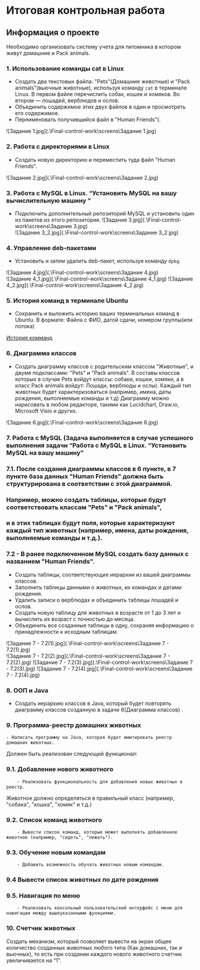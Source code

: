 # Итоговая контрольная работа
## Информация о проекте
Необходимо организовать систему учета для питомника 
в котором живут домашние и Pack animals. 

### 1. Использование команды cat в Linux
   - Создать два текстовых файла: "Pets"(Домашние животные) и "Pack animals"(вьючные животные), используя команду `cat` в терминале Linux. В первом файле перечислить собак, кошек и хомяков. Во втором — лошадей, верблюдов и ослов.
   - Объединить содержимое этих двух файлов в один и просмотреть его содержимое.
   - Переименовать получившийся файл в "Human Friends"(.

![Задание 1.jpg](.\Final-control-work\screens\Задание 1.jpg)


### 2. Работа с директориями в Linux
   - Создать новую директорию и переместить туда файл "Human Friends".

![Задание 2.jpg](.\Final-control-work\screens\Задание 2.jpg)

### 3. Работа с MySQL в Linux. “Установить MySQL на вашу вычислительную машину ”
   - Подключить дополнительный репозиторий MySQL и установить один из пакетов из этого репозитория.
![Задание 3.jpg](.\Final-control-work\screens\Задание 3.jpg)   
![Задание 3_2.jpg](.\Final-control-work\screens\Задание 3_2.jpg)

### 4. Управление deb-пакетами
   - Установить и затем удалить deb-пакет, используя команду `dpkg`.

![Задание 4.jpg](.\Final-control-work\screens\Задание 4.jpg)   
![Задание 4_1.jpg](.\Final-control-work\screens\Задание 4_1.jpg)
![Задание 4_2.jpg](.\Final-control-work\screens\Задание 4_2.jpg)   

### 5. История команд в терминале Ubuntu
   - Сохранить и выложить историю ваших терминальных команд в Ubuntu.
В формате: Файла с ФИО, датой сдачи, номером группы(или потока)

[История комманд](.\Final-control-work\tasks\Bulavin_alexander_Sergeevich_08012024)

### 6. Диаграмма классов
   - Создать диаграмму классов с родительским классом "Животные", и двумя подклассами: "Pets" и "Pack animals".
В составы классов которых в случае Pets войдут классы: собаки, кошки, хомяки, а в класс Pack animals войдут: Лошади, верблюды и ослы).
Каждый тип животных будет характеризоваться (например, имена, даты рождения, выполняемые команды и т.д)
Диаграмму можно нарисовать в любом редакторе, такими как Lucidchart, Draw.io, Microsoft Visio и других.

![Задание 6.jpg](.\Final-control-work\screens\Задание 6.jpg)   

### 7. Работа с MySQL (Задача выполняется в случае успешного выполнения задачи “Работа с MySQL в Linux. “Установить MySQL на вашу машину”

### 7.1. После создания диаграммы классов в 6 пункте, в 7 пункте база данных "Human Friends" должна быть структурирована в соответствии с этой диаграммой. 
### Например, можно создать таблицы, которые будут соответствовать классам "Pets" и "Pack animals", 
### и в этих таблицах будут поля, которые характеризуют каждый тип животных (например, имена, даты рождения, выполняемые команды и т.д.).
 
### 7.2   - В ранее подключенном MySQL создать базу данных с названием "Human Friends".
   - Создать таблицы, соответствующие иерархии из вашей диаграммы классов.
   - Заполнить таблицы данными о животных, их командах и датами рождения.
   - Удалить записи о верблюдах и объединить таблицы лошадей и ослов.
   - Создать новую таблицу для животных в возрасте от 1 до 3 лет и вычислить их возраст с точностью до месяца.
   - Объединить все созданные таблицы в одну, сохраняя информацию о принадлежности к исходным таблицам.

![Задание 7 - 7.2(1).jpg](.\Final-control-work\screens\Задание 7 - 7.2(1).jpg)   
![Задание 7 - 7.2(2).jpg](.\Final-control-work\screens\Задание 7 - 7.2(2).jpg)
![Задание 7 - 7.2(3).jpg](.\Final-control-work\screens\Задание 7 - 7.2(3).jpg)
![Задание 7 - 7.2(4).jpg](.\Final-control-work\screens\Задание 7 - 7.2(4).jpg)

### 8. ООП и Java
   - Создать иерархию классов в Java, который будет повторять диаграмму классов созданную в задаче 6(Диаграмма классов) .

### 9. Программа-реестр домашних животных
    - Написать программу на Java, которая будет имитировать реестр домашних животных. 
Должен быть реализован следующий функционал:
    
### 9.1. Добавление нового животного
        - Реализовать функциональность для добавления новых животных в реестр.       
 Животное должно определяться в правильный класс (например, "собака", "кошка", "хомяк" и т.д.)
        
### 9.2. Список команд животного
        - Вывести список команд, которые может выполнять добавленное животное (например, "сидеть", "лежать").
        
### 9.3. Обучение новым командам
        - Добавить возможность обучать животных новым командам.

### 9.4 Вывести список животных по дате рождения
### 9.5. Навигация по меню
        - Реализовать консольный пользовательский интерфейс с меню для навигации между вышеуказанными функциями.
        
### 10. Счетчик животных
Создать механизм, который позволяет вывести на экран общее количество созданных животных любого типа (Как домашних, так и вьючных), то есть при создании каждого нового животного счетчик увеличивается на “1”. 


